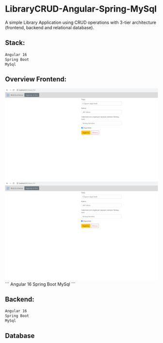 # LibraryCRUD-Angular-Spring-MySql
A simple Library Application using CRUD operations with 3-tier architecture (frontend, backend and relational database). 




## Stack:
```
Angular 16 
Spring Boot
MySql
```

## Overview Frontend:

<img src="https://github.com/andrea-attardo/LibraryCRUD-Angular-Spring-MySql/blob/main/biblioteca1.png?raw=true" width="800" >
<img src="https://github.com/andrea-attardo/LibraryCRUD-Angular-Spring-MySql/blob/main/biblioteca2.png?raw=true" width="800" >
```
Angular 16 
Spring Boot
MySql
```

## Backend:
```
Angular 16 
Spring Boot
MySql
```

## Database
